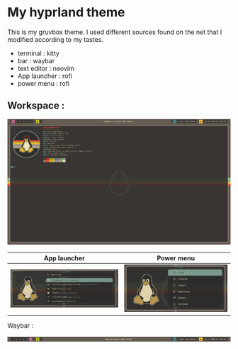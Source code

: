 # My hyprland theme

This is my gruvbox theme.
I used different sources found on the net that I modified according to my tastes.

+ terminal : kitty
+ bar : waybar
+ text editor : neovim
+ App launcher : rofi
+ power menu : rofi

## Workspace :

<img src="https://raw.githubusercontent.com/sesuko023/dotfiles/refs/heads/main/Images/hyprland_terminal.png" alt="Bureau">

| App launcher | Power menu |
| ---- | --- |
| <img src="https://raw.githubusercontent.com/sesuko023/dotfiles/refs/heads/main/Images/rofi_app_preview.png" alt="rofi menu" width="500"> | <img src="https://raw.githubusercontent.com/sesuko023/dotfiles/refs/heads/main/Images/rofi_power_menu_preview.png" alt="rofi menu" width="500"> |


Waybar :

![alt text](https://github.com/sesuko023/dotfiles/blob/main/Images/waybar.jpg "Preview waybar")

